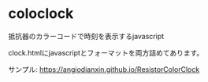 coloclock
=========

抵抗器のカラーコードで時刻を表示するjavascript

clock.htmlにjavascriptとフォーマットを両方詰めてあります。

サンプル:
<https://angiodianxin.github.io/ResistorColorClock>
